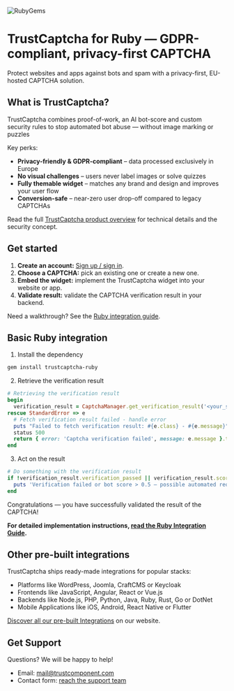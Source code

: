![RubyGems](https://img.shields.io/gem/v/trustcaptcha)

# TrustCaptcha for Ruby — GDPR-compliant, privacy-first CAPTCHA

Protect websites and apps against bots and spam with a privacy-first, EU-hosted CAPTCHA solution.


## What is TrustCaptcha?

TrustCaptcha combines proof-of-work, an AI bot-score and custom security rules to stop automated bot abuse — without image marking or puzzles

Key perks:
- **Privacy-friendly & GDPR-compliant** – data processed exclusively in Europe
- **No visual challenges** – users never label images or solve quizzes
- **Fully themable widget** – matches any brand and design and improves your user flow
- **Conversion-safe** – near-zero user drop-off compared to legacy CAPTCHAs

Read the full [TrustCaptcha product overview](https://www.trustcomponent.com/en/products/captcha) for technical details and the security concept.


## Get started

1. **Create an account:** [Sign up / sign in](https://id.trustcomponent.com/en/signup).
2. **Choose a CAPTCHA:** pick an existing one or create a new one.
3. **Embed the widget:** implement the TrustCaptcha widget into your website or app.
4. **Validate result:** validate the CAPTCHA verification result in your backend.

Need a walkthrough? See the [Ruby integration guide](https://www.trustcomponent.com/en/products/captcha/integrations/ruby-captcha).


## Basic Ruby integration

1. Install the dependency
```bash
gem install trustcaptcha-ruby
```

2. Retrieve the verification result
```ruby
# Retrieving the verification result
begin 
  verification_result = CaptchaManager.get_verification_result('<your_secret_key>', '<verification_token_from_your_client>')
rescue StandardError => e
  # Fetch verification result failed - handle error
  puts "Failed to fetch verification result: #{e.class} - #{e.message}"
  status 500
  return { error: 'Captcha verification failed', message: e.message }.to_json
end
```

3. Act on the result
```ruby
# Do something with the verification result
if !verification_result.verification_passed || verification_result.score > 0.5
  puts 'Verification failed or bot score > 0.5 – possible automated request.'
end
```

Congratulations — you have successfully validated the result of the CAPTCHA!

**For detailed implementation instructions, [read the Ruby Integration Guide](https://www.trustcomponent.com/en/products/captcha/integrations/ruby-captcha).**


## Other pre-built integrations

TrustCaptcha ships ready-made integrations for popular stacks:
- Platforms like WordPress, Joomla, CraftCMS or Keycloak
- Frontends like JavaScript, Angular, React or Vue.js
- Backends like Node.js, PHP, Python, Java, Ruby, Rust, Go or DotNet
- Mobile Applications like iOS, Android, React Native or Flutter

[Discover all our pre-built Integrations](https://www.trustcomponent.com/en/products/captcha/integrations) on our website.


## Get Support

Questions? We will be happy to help!
- Email: [mail@trustcomponent.com](mailto:mail@trustcomponent.com)
- Contact form: [reach the support team](https://www.trustcomponent.com/en/contact-us)
